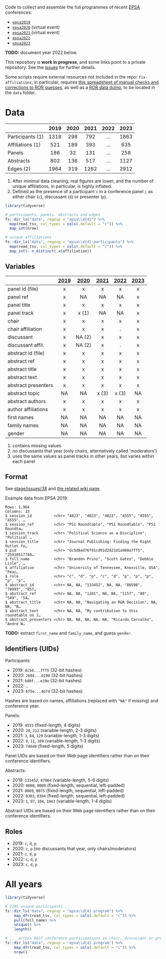 Code to collect and assemble the full programmes of recent [EPSA](https://epsanet.org/) conferences:

- [`epsa2019`](https://github.com/briatte/epsa2019)
- [`epsa2020`](https://github.com/briatte/epsa2020) (virtual event)
- [`epsa2021`](https://github.com/briatte/epsa2021) (virtual event)
- [`epsa2022`](https://github.com/briatte/epsa2022)
- [`epsa2023`](https://github.com/briatte/epsa2023)

__TODO:__ document year 2022 below.

This repository is __work in progress__, and some links point to a private repository. See the [issues](issues) for further details.

Some scripts require external resources not included in the repo: `fix-affiliations`, in particular, requires [this spreadsheet of manual checks and corrections to ROR guesses][ror-corrections], as well as a [ROR data dump](https://ror.readme.io/docs/data-dump), to be located in the `data` folder.

[ror-corrections]: https://docs.google.com/spreadsheets/d/1GIs-WbimjXSnr86PgMOWBZofH887Y8kYZkw8q5ce8Yg/edit?usp=sharing

# Data

|                  | 2019 | 2020 | 2021 | 2022 | 2023 |
|:-----------------|:----:|:----:|:----:|:----:|:----:|
| Participants (1) | 1318 |  298 |  792 |  ... | 1863 |
| Affiliations (1) |  521 |  189 |  393 |  ... |  635 |
| Panels           |  186 |   32 |  131 |  ... |  258 |
| Abstracts        |  802 |  136 |  517 |  ... | 1127 |
| Edges (2)        | 1964 |  319 | 1262 |  ... | 2912 |

1. After minimal data cleaning; real figures are lower, and the number of unique affiliations, in particular, is highly inflated.
2. Defined as the presence of a participant `i` in a conference panel `j` as either chair (`c`), discussant (`d`) or presenter (`p`).

```r
library(tidyverse)

# participants, panels, abstracts and edges
fs::dir_ls("data", regexp = "epsa\\d{4}") %>%
  map(read_tsv, col_types = cols(.default = "c")) %>%
  map_int(nrow)

# unique affiliations
fs::dir_ls("data", regexp = "epsa\\d{4}-participants") %>%
  map(read_tsv, col_types = cols(.default = "c")) %>%
  map_int(~ n_distinct(.x$affiliation))
```

## Variables

|                   | [2019][19] | [2020][20] | [2021][21] | [2022][22] | [2023][23] |
|:------------------|:----------:|:----------:|:----------:|:----------:|:----------:|
panel id (file)     |  x         |  x         |  x         |  x         |  x         |
panel ref           |  x         |  NA        |  NA        |  NA        |  x         |
panel title         |  x         |  x         |  x         |  x         |  x         |
panel track         |  x         |  x (1)     |  NA        |  NA        |  x         |
chair               |  x         |  x         |  x         |  x         |  x         |
chair affiliation   |  x         |  x         |  x         |  .         |  x         |
discussant          |  x         |  NA (2)    |  x         |  x         |  x         |
discussant affil.   |  x         |  NA (2)    |  x         |  .         |  x         |
abstract id (file)  |  x         |  x         |  x         |  x         |  x         |
abstract ref        |  x         |  x         |  x         |  x         |  x         |
abstract title      |  x         |  x         |  x         |  x         |  x         |
abstract text       |  x         |  x         |  x         |  x         |  x         |
abstract presenters |  x         |  x         |  x         |  x         |  x         |
abstract topic      |  NA        |  NA        |  x (3)     |  x (3)     |  NA        |
abstract authors    |  x         |  x         |  x         |  x         |  x         |
author affiliations |  x         |  x         |  x         |  x         |  x         |
first names         |  NA        |  NA        |  NA        |  NA        |  NA        |
family names        |  NA        |  NA        |  NA        |  NA        |  NA        |
gender              |  NA        |  NA        |  NA        |  NA        |  NA        |

1. contains missing values
2. no discussants that year (only chairs, alternatively called 'moderators')
3. uses the same values as panel tracks in other years, but varies within each panel

[19]: https://github.com/briatte/epsa2019/blob/main/data/program.tsv
[20]: https://github.com/briatte/epsa2020/blob/master/data/program.tsv
[21]: https://github.com/briatte/epsa2021/blob/main/data/program.tsv
[22]: https://github.com/briatte/epsa2022/blob/main/data/program.tsv
[23]: https://github.com/briatte/epsa2023/blob/main/data/program.tsv

## Format

See [stage/issues/38](https://github.com/briatte/stage/issues/38) and [the related wiki page](https://github.com/briatte/stage/wiki/Format-des-donn%C3%A9es).

Example data from EPSA 2019:

```
Rows: 1,964
Columns: 13
$ session_id          <chr> "4823", "4823", "4823", "4555", "4555", "4555", …
$ session_ref         <chr> "PS1 Roundtable", "PS1 Roundtable", "PS1 Roundta…
$ session_track       <chr> "Political Science as a Discipline", "Political …
$ session_title       <chr> "Journal Publishing: Finding the Right Outlet fo…
$ pid                 <chr> "dc5d8ad76f91cd91d2821d1a980a7ff5", "25910517749…
$ full_name           <chr> "Brandon Prins", "Scott Gates", "Debbie Lisle", …
$ affiliation         <chr> "University of Tennessee, Knoxville, USA", "Peac…
$ role                <chr> "c", "d", "p", "c", "d", "p", "p", "p", "p", "p"…
$ abstract_id         <chr> NA, NA, "133452", NA, NA, "86598", "78993", "857…
$ abstract_ref        <chr> NA, NA, "1281", NA, NA, "1157", "80", "549", "54…
$ abstract_title      <chr> NA, NA, "Navigating an R&R Decision", NA, NA, "B…
$ abstract_text       <chr> NA, NA, "My contribution to this roundtable on J…
$ abstract_presenters <chr> NA, NA, NA, NA, NA, "Ricardo Carvalho", "André W…
```

__TODO:__ extract `first_name` and `family_name`, and guess `gender`.

## Identifiers (UIDs)

Participants:

- 2019: `dc5d...7ff5` (32-bit hashes)
- 2020: `2b94...d199` (32-bit hashes)
- 2021: `bd0f...e19e` (32-bit hashes)
- 2022: ..
- 2023: `6f5e...4b74` (32-bit hashes)

Hashes are based on names, affiliations (replaced with `"NA"` if missing) and conference year.

Panels:

- 2019: `4555` (fixed-length, 4 digits)
- 2020: `20`, `212` (variable-length, 2-3 digits)
- 2021: `3`, `84`, `129` (variable-length, 1-3 digits)
- 2022: `9`, `11`, `109` (variable-length, 1-3 digits)
- 2023: `74640` (fixed-length, 5 digits)

Panel UIDs are based on their Web page identifiers rather than on their conference identifiers.

Abstracts:

- 2019: `133452`, `87064` (variable-length, 5-6 digits)
- 2020: `0008`, `0009` (fixed-length, sequential, left-padded)
- 2021: `0069`, `0075` (fixed-length, sequential, left-padded)
- 2022: `0303`, `0304` (fixed-length, sequential, left-padded)
- 2023: `1`, `97`, `104`, `1043` (variable-length, 1-4 digits)

Abstract UIDs are based on their Web page identifiers rather than on their conference identifiers.

## Roles

- 2019: `c`, `d`, `p`
- 2020: `c`, `p` (no discussants that year, only chairs/moderators)
- 2021: `c`, `d`, `p`
- 2022: `c`, `d`, `p`
- 2023: `c`, `d`, `p`

# All years

```r
library(tidyverse)

# 3291 unique participants...
fs::dir_ls("data", regexp = "epsa\\d{4}-program") %>%
    map_dfr(read_tsv, col_types = cols(.default = "c")) %>% 
    pull(full_name) %>% 
    unique() %>% 
    length()

# ... across 6827 conference participations as chair, discussant or presenter
fs::dir_ls("data", regexp = "epsa\\d{4}-program") %>%
    map_dfr(read_tsv, col_types = cols(.default = "c")) %>% 
    nrow()
```
